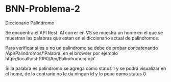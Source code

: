 # BNN-Problema-2
Diccionario Palindromo

Se encuentra el API Rest. Al correr en VS se muestra un home en el que se muestran las palabras que estan en el diccionario actual de palindromos.

Para verificar si es o no un palindromo se debe de probar concatenando /Api/Palindromos/'Palabra' en el browser por ejemplo http://localhost:1090/Api/Palindromos/'ojo'

Si la palabra es palindromo se agrega como status 1 y se podrá visualizar en el home, de lo contrario no le da ningun id y lo pone como status 0




